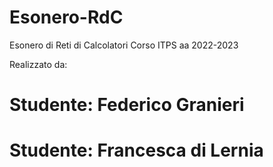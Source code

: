 # Esonero-RdC
Esonero di Reti di Calcolatori Corso ITPS aa 2022-2023

Realizzato da:
# Studente: Federico Granieri
# Studente: Francesca di Lernia

